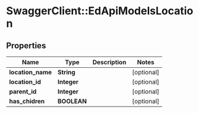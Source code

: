 # SwaggerClient::EdApiModelsLocation

## Properties
Name | Type | Description | Notes
------------ | ------------- | ------------- | -------------
**location_name** | **String** |  | [optional] 
**location_id** | **Integer** |  | [optional] 
**parent_id** | **Integer** |  | [optional] 
**has_chidren** | **BOOLEAN** |  | [optional] 


